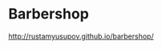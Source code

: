 # Barbershop
<a href="http://rustamyusupov.github.io/barbershop/">http://rustamyusupov.github.io/barbershop/</a>

